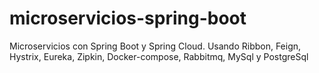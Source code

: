 # microservicios-spring-boot
Microservicios con Spring Boot y Spring Cloud. Usando Ribbon, Feign, Hystrix, Eureka, Zipkin, Docker-compose, Rabbitmq, MySql y PostgreSql
